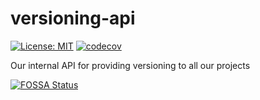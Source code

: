 # versioning-api

[![License: MIT](https://img.shields.io/badge/License-MIT-yellow.svg)](https://opensource.org/licenses/MIT)
[![codecov](https://codecov.io/gh/appcompany/versioning-api/branch/main/graph/badge.svg?token=STRSZT7U4K)](https://codecov.io/gh/appcompany/versioning-api)

Our internal API for providing versioning to all our projects

[![FOSSA Status](https://app.fossa.com/api/projects/git%2Bgithub.com%2Fappcompany%2Fversioning-api.svg?type=large)](https://app.fossa.com/projects/git%2Bgithub.com%2Fappcompany%2Fversioning-api?ref=badge_large)
